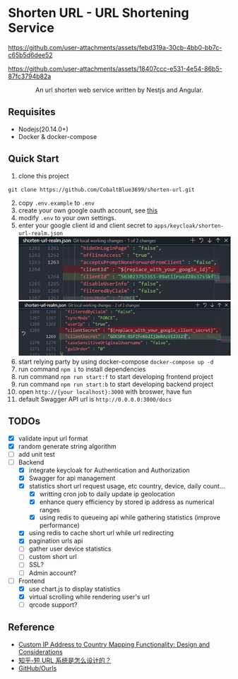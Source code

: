 # Shorten URL - URL Shortening Service

<p align="center">
  

https://github.com/user-attachments/assets/febd319a-30cb-4bb0-bb7c-c65b5d6dee52


https://github.com/user-attachments/assets/18407ccc-e531-4e54-86b5-87fc3794b82a



</p>

<p align="center">An url shorten web service written by Nestjs and Angular.</p>

## Requisites
- Nodejs(20.14.0+)
- Docker & docker-compose

## Quick Start
1. clone this project
```
git clone https://github.com/CobaltBlue3699/shorten-url.git
```
2. copy `.env.example` to `.env`  
3. create your own google oauth account, see <a href="https://developers.google.com/identity/protocols/oauth2?hl=zh-tw">this</a>  
4. modify `.env` to your own settings.  
5. enter your google client id and client secret to `apps/keycloak/shorten-url-realm.json`  <img src="./docs/replaceid.png" />  <img src="./docs/replacesecret.png" />  
6. start relying party by using docker-compose `docker-compose up -d`    
7. run command `npm i` to install dependencies  
8. run command `npm run start:f` to start developing frontend project  
8. run command `npm run start:b` to start developing backend project  
10. open `http://{your localhost}:3000` with broswer, have fun  
11. default Swagger API url is `http://0.0.0.0:3000/docs`  

## TODOs
- [X] validate input url format
- [X] random generate string algorithm
- [ ] add unit test
- [ ] Backend
  - [X] integrate keycloak for Authentication and Authorization
  - [X] Swagger for api management  
  - [X] statistics short url request usage, etc country, device, daily count...  
    - [X] writting cron job to daily update ip geolocation  
    - [X] enhance query efficiency by stored ip address as numerical ranges
    - [X] using redis to queueing api while gathering statistics (improve performance)  
  - [X] using redis to cache short url while url redirecting
  - [X] pagination urls api
  - [ ] gather user device statistics
  - [ ] custom short url  
  - [ ] SSL?  
  - [ ] Admin account?  
- [ ] Frontend  
  - [X] use chart.js to display statistics  
  - [X] virtual scrolling while rendering user's url  
  - [ ] qrcode support?  

## Reference
- [Custom IP Address to Country Mapping Functionality: Design and Considerations](./docs/Ip-to-country.md)
- [知乎-短 URL 系统是怎么设计的？](https://www.zhihu.com/question/29270034)
- [GitHub/Ourls](https://github.com/takashiki/Ourls)
